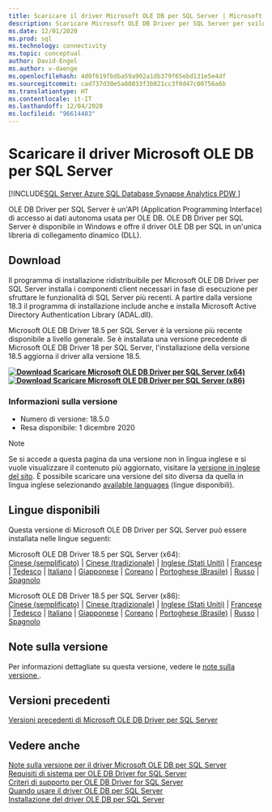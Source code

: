 ```yaml
---
title: Scaricare il driver Microsoft OLE DB per SQL Server | Microsoft Docs
description: Scaricare Microsoft OLE DB Driver per SQL Server per sviluppare applicazioni Windows native che si connettono a SQL Server e al database SQL di Azure.
ms.date: 12/01/2020
ms.prod: sql
ms.technology: connectivity
ms.topic: conceptual
author: David-Engel
ms.author: v-daenge
ms.openlocfilehash: 4d0f619fbdba59a902a1db379f65ebd131e5e4df
ms.sourcegitcommit: cad737d30e5a80033f3b021cc3f0d47c00756a6b
ms.translationtype: HT
ms.contentlocale: it-IT
ms.lasthandoff: 12/04/2020
ms.locfileid: "96614483"
---
```

# <a name="download-microsoft-ole-db-driver-for-sql-server"></a>Scaricare il driver Microsoft OLE DB per SQL Server

[!INCLUDE[SQL Server Azure SQL Database Synapse Analytics PDW ](../../includes/applies-to-version/sql-asdb-asdbmi-asa-pdw.md)]

OLE DB Driver per SQL Server è un'API (Application Programming Interface) di accesso ai dati autonoma usata per OLE DB. OLE DB Driver per SQL Server è disponibile in Windows e offre il driver OLE DB per SQL in un'unica libreria di collegamento dinamico (DLL).

## <a name="download"></a>Download

Il programma di installazione ridistribuibile per Microsoft OLE DB Driver per SQL Server installa i componenti client necessari in fase di esecuzione per sfruttare le funzionalità di SQL Server più recenti. A partire dalla versione 18.3 il programma di installazione include anche e installa Microsoft Active Directory Authentication Library (ADAL.dll).

Microsoft OLE DB Driver 18.5 per SQL Server è la versione più recente disponibile a livello generale. Se è installata una versione precedente di Microsoft OLE DB Driver 18 per SQL Server, l'installazione della versione 18.5 aggiorna il driver alla versione 18.5.

**[![Download](../../ssms/media/download-icon.png) Scaricare Microsoft OLE DB Driver per SQL Server (x64)](https://go.microsoft.com/fwlink/?linkid=2135577)**  
**[![Download](../../ssms/media/download-icon.png) Scaricare Microsoft OLE DB Driver per SQL Server (x86)](https://go.microsoft.com/fwlink/?linkid=2135722)**  

### <a name="version-information"></a>Informazioni sulla versione

- Numero di versione: 18.5.0
- Resa disponibile: 1 dicembre 2020

> [!Note]
> Se si accede a questa pagina da una versione non in lingua inglese e si vuole visualizzare il contenuto più aggiornato, visitare la [versione in inglese del sito](). È possibile scaricare una versione del sito diversa da quella in lingua inglese selezionando [available languages](#available-languages) (lingue disponibili).

## <a name="available-languages"></a>Lingue disponibili

Questa versione di Microsoft OLE DB Driver per SQL Server può essere installata nelle lingue seguenti:

Microsoft OLE DB Driver 18.5 per SQL Server (x64):  
[Cinese (semplificato)](https://go.microsoft.com/fwlink/?linkid=2135577&clcid=0x804) | [Cinese (tradizionale)](https://go.microsoft.com/fwlink/?linkid=2135577&clcid=0x404) | [Inglese (Stati Uniti)](https://go.microsoft.com/fwlink/?linkid=2135577&clcid=0x409) | [Francese](https://go.microsoft.com/fwlink/?linkid=2135577&clcid=0x40c) | [Tedesco](https://go.microsoft.com/fwlink/?linkid=2135577&clcid=0x407) | [Italiano](https://go.microsoft.com/fwlink/?linkid=2135577&clcid=0x410) | [Giapponese](https://go.microsoft.com/fwlink/?linkid=2135577&clcid=0x411) | [Coreano](https://go.microsoft.com/fwlink/?linkid=2135577&clcid=0x412) | [Portoghese (Brasile)](https://go.microsoft.com/fwlink/?linkid=2135577&clcid=0x416) | [Russo](https://go.microsoft.com/fwlink/?linkid=2135577&clcid=0x419) | [Spagnolo](https://go.microsoft.com/fwlink/?linkid=2135577&clcid=0x40a)

Microsoft OLE DB Driver 18.5 per SQL Server (x86):  
[Cinese (semplificato)](https://go.microsoft.com/fwlink/?linkid=2135722&clcid=0x804) | [Cinese (tradizionale)](https://go.microsoft.com/fwlink/?linkid=2135722&clcid=0x404) | [Inglese (Stati Uniti)](https://go.microsoft.com/fwlink/?linkid=2135722&clcid=0x409) | [Francese](https://go.microsoft.com/fwlink/?linkid=2135722&clcid=0x40c) | [Tedesco](https://go.microsoft.com/fwlink/?linkid=2135722&clcid=0x407) | [Italiano](https://go.microsoft.com/fwlink/?linkid=2135722&clcid=0x410) | [Giapponese](https://go.microsoft.com/fwlink/?linkid=2135722&clcid=0x411) | [Coreano](https://go.microsoft.com/fwlink/?linkid=2135722&clcid=0x412) | [Portoghese (Brasile)](https://go.microsoft.com/fwlink/?linkid=2135722&clcid=0x416) | [Russo](https://go.microsoft.com/fwlink/?linkid=2135722&clcid=0x419) | [Spagnolo](https://go.microsoft.com/fwlink/?linkid=2135722&clcid=0x40a)

## <a name="release-notes"></a>Note sulla versione

Per informazioni dettagliate su questa versione, vedere le [note sulla versione ](release-notes-for-oledb-driver-for-sql-server.md).

## <a name="previous-releases"></a>Versioni precedenti

[Versioni precedenti di Microsoft OLE DB Driver per SQL Server](release-notes-for-oledb-driver-for-sql-server.md#previous-releases)

## <a name="see-also"></a>Vedere anche

[Note sulla versione per il driver Microsoft OLE DB per SQL Server](release-notes-for-oledb-driver-for-sql-server.md)  
[Requisiti di sistema per OLE DB Driver for SQL Server](system-requirements-for-oledb-driver-for-sql-server.md)  
[Criteri di supporto per OLE DB Driver for SQL Server](applications\support-policies-for-oledb-driver-for-sql-server.md)  
[Quando usare il driver OLE DB per SQL Server](when-to-use-oledb-driver-for-sql-server.md)  
[Installazione del driver OLE DB per SQL Server](applications/installing-oledb-driver-for-sql-server.md)
